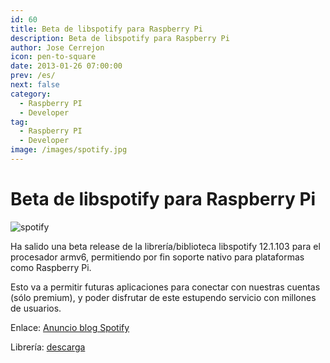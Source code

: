 ```yaml
---
id: 60
title: Beta de libspotify para Raspberry Pi
description: Beta de libspotify para Raspberry Pi
author: Jose Cerrejon
icon: pen-to-square
date: 2013-01-26 07:00:00
prev: /es/
next: false
category:
  - Raspberry PI
  - Developer
tag:
  - Raspberry PI
  - Developer
image: /images/spotify.jpg
---
```


# Beta de libspotify para Raspberry Pi

![spotify](/images/spotify.jpg)

Ha salido una beta release de la librería/biblioteca libspotify 12.1.103 para el procesador armv6, permitiendo por fin soporte nativo para plataformas como Raspberry Pi.

Esto va a permitir futuras aplicaciones para conectar con nuestras cuentas (sólo premium), y poder disfrutar de este estupendo servicio con millones de usuarios.

Enlace: [Anuncio blog Spotify](https://developer.spotify.com/blog/)

Librería: [descarga](https://developer.spotify.com/technologies/libspotify/#download)